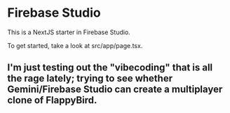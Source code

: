 # Firebase Studio

This is a NextJS starter in Firebase Studio.

To get started, take a look at src/app/page.tsx.

## I'm just testing out the "vibecoding" that is all the rage lately; trying to see whether Gemini/Firebase Studio can create a multiplayer clone of FlappyBird.